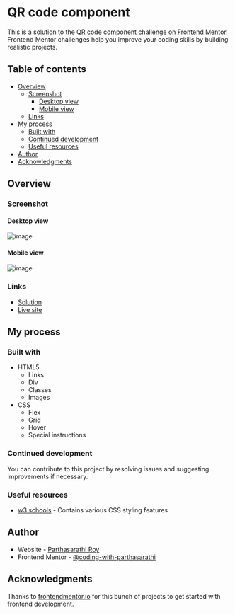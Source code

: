 # QR code component

This is a solution to the [QR code component challenge on Frontend Mentor](https://www.frontendmentor.io/challenges/qr-code-component-iux_sIO_H). Frontend Mentor challenges help you improve your coding skills by building realistic projects. 

## Table of contents

- [Overview](#overview)
  - [Screenshot](#screenshot)
    - [Desktop view](#desktop-view)
    - [Mobile view](#mobile-view)
  - [Links](#links)
- [My process](#my-process)
  - [Built with](#built-with)
  - [Continued development](#continued-development)
  - [Useful resources](#useful-resources)
- [Author](#author)
- [Acknowledgments](#acknowledgments)

## Overview

### Screenshot

#### Desktop view

![image](https://github.com/coding-with-parthasarathi/frontend-mentor-projects/assets/81622322/1550e87e-1fb2-4c40-8ce8-bcadf860857a)

#### Mobile view

![image](https://github.com/coding-with-parthasarathi/frontend-mentor-projects/assets/81622322/35c463d7-755b-4be3-924a-ae62ac5cf742)

### Links

- [Solution](https://www.frontendmentor.io/solutions/qr-code-card-using-css-grid-and-flex-O9hnnFyJKE)
- [Live site](https://coding-with-parthasarathi.github.io/qr-code/)

## My process

### Built with

- HTML5
  - Links
  - Div
  - Classes
  - Images
- CSS
  - Flex
  - Grid
  - Hover
  - Special instructions
 

### Continued development

You can contribute to this project by resolving issues and suggesting improvements if necessary.

### Useful resources

- [w3 schools](https://www.w3schools.com/css/) - Contains various CSS styling features


## Author

- Website - [Parthasarathi Roy](https://github.com/coding-with-parthasarathi)
- Frontend Mentor - [@coding-with-parthasarathi](https://www.frontendmentor.io/profile/coding-with-parthasarathi)

## Acknowledgments

Thanks to [frontendmentor.io](https://www.frontendmentor.io/home) for this bunch of projects to get started with frontend development.
